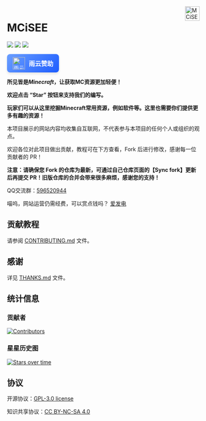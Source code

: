 <img align="right" alt="MCiSEE" src="https://mcisee.top/assets/icon/appiconRound.png" title="MCiSEE" width="38">

# MCiSEE

![](https://img.shields.io/badge/license-CC--BY--SA--4.0-green) ![](https://img.shields.io/github/stars/teaSummer/MCiSEE) ![](https://visitor-badge.laobi.icu/badge?page_id=teaSummer.MCiSEE)

<a href="https://www.rainyun.com/baiyun_" target="_blank" rel="noopener" 
   style="display: inline-flex; align-items: center; padding: 8px 15px; background: linear-gradient(135deg, #6a9eff 0%, #1e5dff 100%); border-radius: 8px; text-decoration: none; color: white; font-family: Arial, sans-serif; box-shadow: 0 4px 6px rgba(0,0,0,0.1); transition: all 0.3s ease;">
  <img src="https://app.rainyun.com/favicon.ico" 
       alt="雨云云计算" 
       width="32" 
       height="32"
       style="margin-right: 10px;">
  <span style="font-weight: bold; font-size: 16px;">雨云赞助</span>
</a>

**所见皆是*Minecraft*，让获取MC资源更加轻便！**

**欢迎点击 “Star” 按钮来支持我们的编写。**

**玩家们可以从这里挖掘Minecraft常用资源，例如软件等。这里也需要你们提供更多有趣的资源！**

本项目展示的网站内容均收集自互联网，不代表参与本项目的任何个人或组织的观点。

欢迎各位对此项目做出贡献，教程可在下方查看，Fork 后进行修改，感谢每一位贡献者的 PR！

**注意：请确保您 Fork 的仓库为最新，可通过自己仓库页面的【Sync fork】更新后再提交 PR！旧版仓库的合并会带来很多麻烦，感谢您的支持！**

QQ交流群：[596520944](https://qm.qq.com/q/EBKhjsGRbM)

喵呜，网站运营仍需经费，可以赏点钱吗？ [爱发电](https://afdian.com/a/MCiSEE)

## 贡献教程

请参阅 [CONTRIBUTING.md](CONTRIBUTING.md) 文件。

## 感谢

详见 [THANKS.md](THANKS.md) 文件。


## 统计信息

### 贡献者

[![Contributors](https://contrib.rocks/image?repo=teaSummer/MCiSEE)](https://github.com/teaSummer/MCiSEE/graphs/contributors)

### 星星历史图

[![Stars over time](https://starchart.cc/teaSummer/MCiSEE.svg?variant=adaptive)](https://starchart.cc/teaSummer/MCiSEE)


## 协议

开源协议：[GPL-3.0 license](LICENSE)

知识共享协议：[CC BY-NC-SA 4.0](https://creativecommons.org/licenses/by-nc-sa/4.0/)
